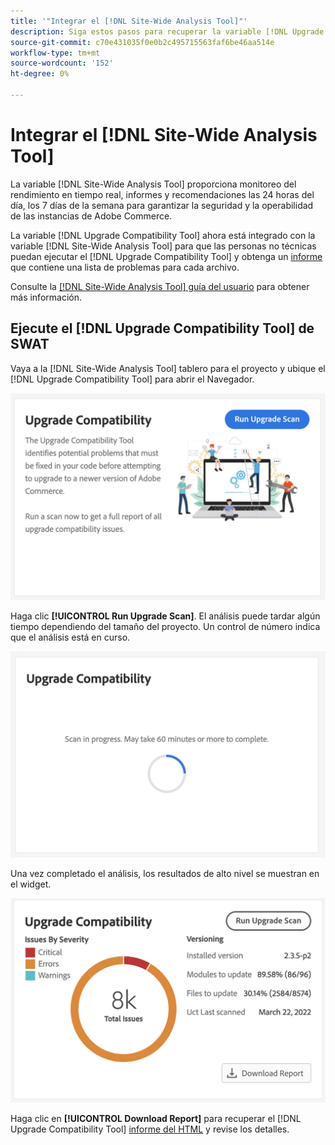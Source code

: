 ```yaml
---
title: '"Integrar el [!DNL Site-Wide Analysis Tool]"'
description: Siga estos pasos para recuperar la variable [!DNL Upgrade Compatibility Tool] informe de [!DNL Site-Wide Analysis Tool] tablero del proyecto de Adobe Commerce.
source-git-commit: c70e431035f0e0b2c495715563faf6be46aa514e
workflow-type: tm+mt
source-wordcount: '152'
ht-degree: 0%

---
```



# Integrar el [!DNL Site-Wide Analysis Tool]

La variable [!DNL Site-Wide Analysis Tool] proporciona monitoreo del rendimiento en tiempo real, informes y recomendaciones las 24 horas del día, los 7 días de la semana para garantizar la seguridad y la operabilidad de las instancias de Adobe Commerce.

La variable [!DNL Upgrade Compatibility Tool] ahora está integrado con la variable [!DNL Site-Wide Analysis Tool] para que las personas no técnicas puedan ejecutar el [!DNL Upgrade Compatibility Tool] y obtenga un [informe](../upgrade-compatibility-tool/reports.md) que contiene una lista de problemas para cada archivo.

Consulte la [[!DNL Site-Wide Analysis Tool] guía del usuario](https://docs.magento.com/user-guide/reports/site-wide-analysis-tool.html) para obtener más información.

## Ejecute el [!DNL Upgrade Compatibility Tool] de SWAT

Vaya a la [!DNL Site-Wide Analysis Tool] tablero para el proyecto y ubique el [!DNL Upgrade Compatibility Tool] para abrir el Navegador.

![Widget SWAT de UCT: inicial](../../assets/upgrade-guide/uct-swat-initial.png)

Haga clic **[!UICONTROL Run Upgrade Scan]**. El análisis puede tardar algún tiempo dependiendo del tamaño del proyecto. Un control de número indica que el análisis está en curso.

![Widget SWAT de UCT: en curso](../../assets/upgrade-guide/uct-swat-progress.png)

Una vez completado el análisis, los resultados de alto nivel se muestran en el widget.

![Widget SWAT de UCT: resultados](../../assets/upgrade-guide/uct-swat-results.png)

Haga clic en **[!UICONTROL Download Report]** para recuperar el [!DNL Upgrade Compatibility Tool] [informe del HTML](../upgrade-compatibility-tool/reports.md#html-report) y revise los detalles.
